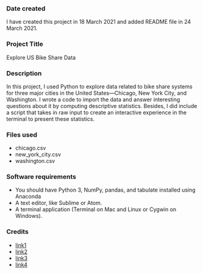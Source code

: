 ### Date created
I have created this project in 18 March 2021 and added README file in 24 March 2021.

### Project Title
Explore US Bike Share Data

### Description
In this project, I used Python to explore data related to bike share systems for three major cities in the United States—Chicago, New York City, and Washington. I wrote a code to import the data and answer interesting questions about it by computing descriptive statistics. Besides, I did include a script that takes in raw input to create an interactive experience in the terminal to present these statistics.

### Files used
- chicago.csv
- new_york_city.csv
- washington.csv

### Software requirements
- You should have Python 3, NumPy, pandas, and tabulate installed using Anaconda
- A text editor, like Sublime or Atom.
- A terminal application (Terminal on Mac and Linux or Cygwin on Windows).


### Credits
- [link1](https://stackoverflow.com/questions/15138973/how-to-get-the-number-of-the-most-frequent-value-in-a-column)
- [link2](https://stackoverflow.com/questions/12021754/how-to-slice-a-pandas-data-frame-by-position)
- [link3](https://towardsdatascience.com/how-to-filter-rows-of-a-pandas-dataframe-by-column-value-51996ea621f8)
- [link4](https://wordpress.com/support/markdown-quick-reference/)

